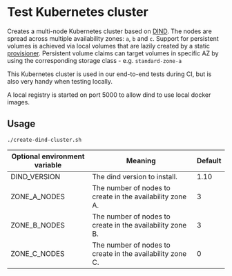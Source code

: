# Test Kubernetes cluster

Creates a multi-node Kubernetes cluster based on [DIND](https://github.com/kubernetes-sigs/kubeadm-dind-cluster).
The nodes are spread across multiple availability zones: `a`, `b` and `c`.
Support for persistent volumes is achieved via local volumes that are lazily created by a static [provisioner](https://github.com/kubernetes-incubator/external-storage/tree/master/local-volume/provisioner).
Persistent volume claims can target volumes in specific AZ by using the corresponding storage class - e.g. `standard-zone-a`

This Kubernetes cluster is used in our end-to-end tests during CI, but is also very handy when testing locally.   

A local registry is started on port 5000 to allow dind to use local docker images.
 
## Usage

```
./create-dind-cluster.sh
```

Optional environment variable | Meaning | Default 
---|---|---
DIND_VERSION | The dind version to install. | 1.10
ZONE_A_NODES | The number of nodes to create in the availability zone A. | 3
ZONE_B_NODES | The number of nodes to create in the availability zone B. | 3
ZONE_C_NODES | The number of nodes to create in the availability zone C. | 0
